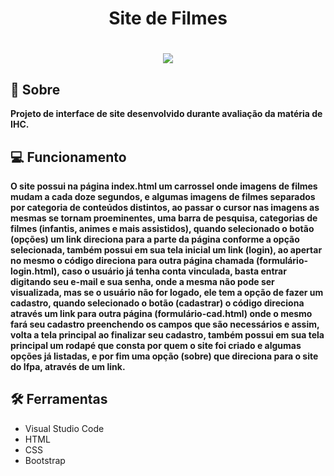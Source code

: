 <h1 align="center">
  <p>Site de Filmes</p>
</h1>

<h1 align="center">
  <img src="https://cdn.discordapp.com/attachments/897629477352402987/940069091224473641/unknown.png"/>
</h1>

## 🚨 Sobre
  **Projeto de interface de site desenvolvido durante avaliação da matéria de IHC.**

## 💻 Funcionamento
  **O site possui na página index.html um carrossel onde imagens de filmes mudam a cada doze segundos, e algumas imagens de filmes separados por categoria de conteúdos distintos, ao passar o cursor nas imagens as mesmas se tornam proeminentes, uma barra de pesquisa, categorias de filmes (infantis, animes e mais assistidos), quando selecionado o botão (opções) um link direciona para a parte da página conforme a opção selecionada, também possui em sua tela inicial um link (login), ao apertar no mesmo o código direciona para outra página chamada (formulário-login.html), caso o usuário já tenha conta vinculada, basta entrar digitando seu e-mail e sua senha, onde a mesma não pode ser visualizada, mas se o usuário não for logado, ele tem a opção de fazer um cadastro, quando selecionado o botão (cadastrar) o código direciona através um link para outra página (formulário-cad.html) onde o mesmo fará seu cadastro preenchendo os campos que são necessários e assim, volta a tela principal ao finalizar seu cadastro, também possui em sua tela principal um rodapé que consta por quem o site foi criado e algumas opções já listadas, e por fim uma opção (sobre) que direciona para o site do Ifpa, através de um link.**
 
## 🛠️ Ferramentas
- Visual Studio Code
- HTML
- CSS
- Bootstrap
